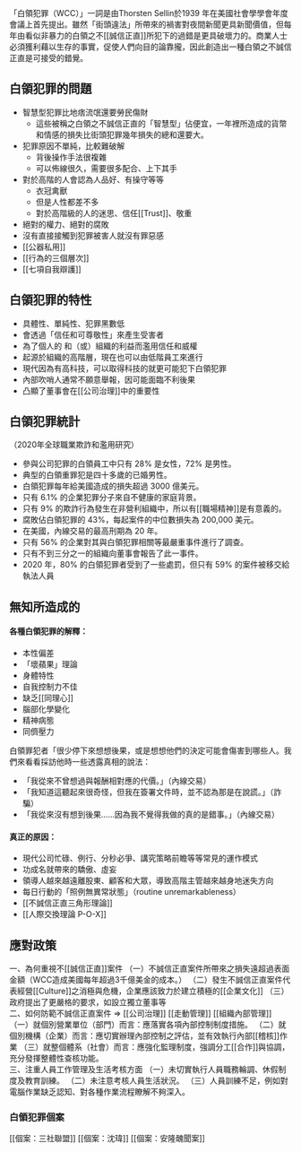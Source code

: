 「白領犯罪（WCC）」一詞是由Thorsten Sellin於1939 年在美國社會學學會年度會議上首先提出。雖然「街頭違法」所帶來的禍害對夜間新聞更具新聞價值，但每年由看似非暴力的白領之不[[誠信正直]]所犯下的過錯是更具破壞力的。商業人士必須獲利藉以生存的事實，促使人們向目的論靠攏，因此創造出一種白領之不誠信正直是可接受的錯覺。
## 白領犯罪的問題

- 智慧型犯罪比地痞流氓還要勞民傷財
	- 這些被稱之白領之不誠信正直的「智慧型」佔便宜，一年裡所造成的貨幣和情感的損失比街頭犯罪幾年損失的總和還要大。
- 犯罪原因不單純，比較難破解
	- 背後操作手法很複雜
	- 可以佈線很久，需要很多配合、上下其手
- 對於高階的人會認為人品好、有操守等等
	- 衣冠禽獸
	- 但是人性都差不多
	- 對於高階級的人的迷思、信任[[Trust]]、敬重
- 絕對的權力、絕對的腐敗
- 沒有直接接觸到犯罪被害人就沒有罪惡感
- [[公器私用]]
- [[行為的三個層次]]
- [[七項自我辯護]]

## 白領犯罪的特性

- 具體性、單純性、犯罪黑數低
- 會透過「信任和可尊敬性」來產生受害者
- 為了個人的 和（或）組織的利益而濫用信任和威權
- 起源於組織的高階層，現在也可以由低階員工來進行
- 現代因為有高科技，可以取得科技的就更可能犯下白領犯罪
- 內部吹哨人通常不願意舉報，因可能面臨不利後果
- 凸顯了董事會在[[公司治理]]中的重要性

## 白領犯罪統計

（2020年全球職業欺詐和濫用研究）

- 參與公司犯罪的白領員工中只有 28% 是女性，72% 是男性。
- 典型的白領重罪犯是四十多歲的已婚男性。
- 白領犯罪每年給美國造成的損失超過 3000 億美元。 
- 只有 6.1% 的企業犯罪分子來自不健康的家庭背景。 
- 只有 9% 的欺詐行為發生在非營利組織中，所以有[[職場精神]]是有意義的。
- 腐敗佔白領犯罪的 43%，每起案件的中位數損失為 200,000 美元。
- 在美國，內線交易的最高刑期為 20 年。
-  只有 56% 的企業對其與白領犯罪相關等最嚴重事件進行了調查。
- 只有不到三分之一的組織向董事會報告了此一事件。
- 2020 年，80% 的白領犯罪者受到了一些處罰，但只有 59% 的案件被移交給執法人員

## 無知所造成的

#### 各種白領犯罪的解釋：

- 本性偏差
- 「壞蘋果」理論
- 身體特性
- 自我控制力不佳
- 缺乏[[同理心]]
- 腦部化學變化
- 精神病態
- 同儕壓力 

白領罪犯者「很少停下來想想後果，或是想想他們的決定可能會傷害到哪些人。我們來看看採訪他時一些透露真相的說法：
- 「我從來不曾想過與報酬相對應的代價。」（內線交易）
- 「我知道這聽起來很奇怪，但我在簽署文件時，並不認為那是在說謊。」（詐騙）
- 「我從來沒有想到後果......因為我不覺得我做的真的是錯事。」（內線交易）

#### 真正的原因：

- 現代公司忙碌、例行、分秒必爭、講究策略前瞻等等常見的運作模式
- 功成名就帶來的驕傲、虛妄
- 領導人越來越遠離股東、顧客和大眾，導致高階主管越來越身地迷失方向
- 每日行動的「照例無異常狀態」（routine unremarkableness）
- [[不誠信正直三角形理論]]
- [[人際交換理論 P-O-X]]

## 應對政策

一、為何重視不[[誠信正直]]案件
	（一）不誠信正直案件所帶來之損失遠超過表面金額（WCC造成美國每年超過3千億美金的成本。）
	（二）發生不誠信正直案件代表經營[[Culture]]之消極與危機，企業應該致力於建立積極的[[企業文化]]
	（三）政府提出了更嚴格的要求，如設立獨立董事等  
二、如何防範不誠信正直案件 => [[公司治理]] [[走動管理]]  [[組織內部管理]]
	（一）就個別營業單位（部門）而言：應落實各項內部控制制度措施。 
	（二）就個別機構（企業）而言：應切實辦理內部控制之評估，並有效執行內部[[稽核]]作業
	（三）就整個體系（社會）而言：應強化監理制度，強調分工[[合作]]與協調，充分發揮整體性查核功能。  
 三、注重人員工作管理及生活考核方面 
	 （一）未切實執行人員職務輪調、休假制度及教育訓練。
	 （二）未注意考核人員生活狀況。
	 （三）人員訓練不足，例如對電腦作業缺乏認知、對各種作業流程瞭解不夠深入。
### 白領犯罪個案

[[個案：三社聯盟]]
[[個案：沈瑋]]
[[個案：安隆醜聞案]]



